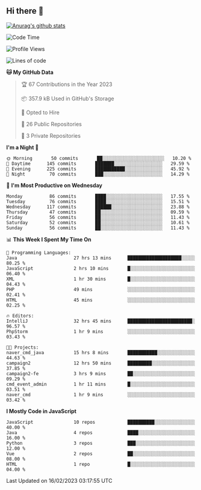 ## Hi there 👋

[![Anurag's github stats](https://github-readme-stats.vercel.app/api?username=Songwonseok)](https://github.com/anuraghazra/github-readme-stats)



<!--START_SECTION:waka-->
![Code Time](http://img.shields.io/badge/Code%20Time-2%2C082%20hrs%2039%20mins-blue)

![Profile Views](http://img.shields.io/badge/Profile%20Views-3-blue)

![Lines of code](https://img.shields.io/badge/From%20Hello%20World%20I%27ve%20Written-3%20Million%20lines%20of%20code-blue)

**🐱 My GitHub Data** 

> 🏆 67 Contributions in the Year 2023
 > 
> 📦 357.9 kB Used in GitHub's Storage 
 > 
> 💼 Opted to Hire
 > 
> 📜 26 Public Repositories 
 > 
> 🔑 3 Private Repositories  
 > 
**I'm a Night 🦉** 

```text
🌞 Morning       50 commits       ██░░░░░░░░░░░░░░░░░░░░░░░   10.20 % 
🌆 Daytime      145 commits       ███████░░░░░░░░░░░░░░░░░░   29.59 % 
🌃 Evening      225 commits       ███████████░░░░░░░░░░░░░░   45.92 % 
🌙 Night         70 commits       ███░░░░░░░░░░░░░░░░░░░░░░   14.29 % 

```
📅 **I'm Most Productive on Wednesday** 

```text
Monday          86 commits       ████░░░░░░░░░░░░░░░░░░░░░   17.55 % 
Tuesday         76 commits       ████░░░░░░░░░░░░░░░░░░░░░   15.51 % 
Wednesday      117 commits       ██████░░░░░░░░░░░░░░░░░░░   23.88 % 
Thursday        47 commits       ██░░░░░░░░░░░░░░░░░░░░░░░   09.59 % 
Friday          56 commits       ██░░░░░░░░░░░░░░░░░░░░░░░   11.43 % 
Saturday        52 commits       ██░░░░░░░░░░░░░░░░░░░░░░░   10.61 % 
Sunday          56 commits       ██░░░░░░░░░░░░░░░░░░░░░░░   11.43 % 

```


📊 **This Week I Spent My Time On** 

```text
💬 Programming Languages: 
Java                     27 hrs 13 mins      ████████████████████░░░░░   80.25 % 
JavaScript               2 hrs 10 mins       █░░░░░░░░░░░░░░░░░░░░░░░░   06.40 % 
XML                      1 hr 30 mins        █░░░░░░░░░░░░░░░░░░░░░░░░   04.43 % 
PHP                      49 mins             ░░░░░░░░░░░░░░░░░░░░░░░░░   02.41 % 
HTML                     45 mins             ░░░░░░░░░░░░░░░░░░░░░░░░░   02.25 % 

🔥 Editors: 
IntelliJ                 32 hrs 45 mins      ████████████████████████░   96.57 % 
PhpStorm                 1 hr 9 mins         ░░░░░░░░░░░░░░░░░░░░░░░░░   03.43 % 

🐱‍💻 Projects: 
naver_cmd_java           15 hrs 8 mins       ███████████░░░░░░░░░░░░░░   44.63 % 
campaign2                12 hrs 50 mins      █████████░░░░░░░░░░░░░░░░   37.85 % 
campaign2-fe             3 hrs 9 mins        ██░░░░░░░░░░░░░░░░░░░░░░░   09.29 % 
cmd_event_admin          1 hr 11 mins        █░░░░░░░░░░░░░░░░░░░░░░░░   03.51 % 
naver_cmd                1 hr 9 mins         ░░░░░░░░░░░░░░░░░░░░░░░░░   03.42 % 

```

**I Mostly Code in JavaScript** 

```text
JavaScript               10 repos            ██████████░░░░░░░░░░░░░░░   40.00 % 
Java                     4 repos             ████░░░░░░░░░░░░░░░░░░░░░   16.00 % 
Python                   3 repos             ███░░░░░░░░░░░░░░░░░░░░░░   12.00 % 
Vue                      2 repos             ██░░░░░░░░░░░░░░░░░░░░░░░   08.00 % 
HTML                     1 repo              █░░░░░░░░░░░░░░░░░░░░░░░░   04.00 % 

```



 Last Updated on 16/02/2023 03:17:55 UTC
<!--END_SECTION:waka-->
